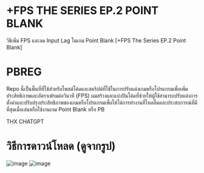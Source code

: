 # +FPS THE SERIES EP.2 POINT BLANK
วิธีเพิ่ม FPS และลด Input Lag ในเกม Point Blank [+FPS The Series EP.2 Point Blank] 

# PBREG

Repo นี้เป็นพื้นที่ที่ใช้สำหรับโพสต์โค้ดและสคริปต์ที่ใช้ในการปรับแต่งเกมหรือโปรแกรมเพื่อเพิ่มประสิทธิภาพและอัตราเฟรมต่อวินาที (FPS) ผมสร้างและแบ่งปันโค้ดที่ช่วยให้ผู้ใช้สามารถปรับแต่งการตั้งค่าและปรับปรุงประสิทธิภาพของเกมหรือโปรแกรมเพื่อให้ได้การทำงานที่ไหลลื่นและประสบการณ์ที่ดีที่สุดเมื่อเล่นหรือใช้งานเกม Point Blank หรือ PB

THX CHATGPT

# วิธีการดาวน์โหลด (ดูจากรูป)

![image](https://raw.githubusercontent.com/nezhatweaks/PBREG/main/Screenshot%202024-04-20%20234004.png)
![image](https://raw.githubusercontent.com/nezhatweaks/PBREG/main/Screenshot%202024-04-20%20234047.png)
